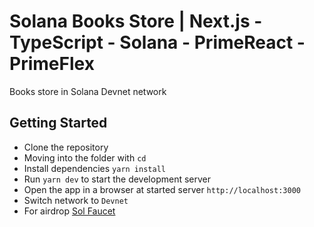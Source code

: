 # Solana Books Store | Next.js - TypeScript - Solana - PrimeReact - PrimeFlex

Books store in Solana Devnet network

## Getting Started

- Clone the repository
- Moving into the folder with `cd`
- Install dependencies `yarn install`
- Run `yarn dev` to start the development server
- Open the app in a browser at started server `http://localhost:3000`
- Switch network to `Devnet`
- For airdrop [Sol Faucet](https://solfaucet.com/)

<!-- ### Screenshots
